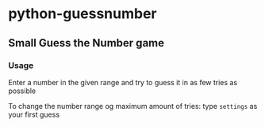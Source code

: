# python-guessnumber
## Small Guess the Number game

### Usage

Enter a number in the given range and try to guess it in as few tries as possible

To change the number range og maximum amount of tries:
type `settings` as your first guess
